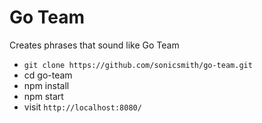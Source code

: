 # Go Team
Creates phrases that sound like Go Team

* `git clone https://github.com/sonicsmith/go-team.git`
* cd go-team
* npm install
* npm start
* visit `http://localhost:8080/`
